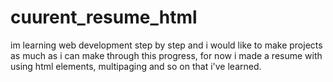 # cuurent_resume_html
im learning web development step by step and i would like to make projects as much as i can make through this progress, for now i made a resume with using html elements, multipaging and so on that i've learned.
